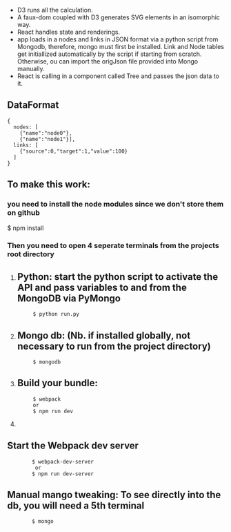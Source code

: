 
- D3 runs all the calculation.
- A faux-dom coupled with D3 generates SVG elements in an isomorphic way.
- React handles state and renderings.
- app loads in a nodes and links in JSON format via a python script from Mongodb, therefore, mongo must first be installed. Link and Node tables get initiallized automatically by the script if starting from scratch. Otherwise, ou can import the origJson file provided into Mongo manually.
- React is calling in a component called Tree and passes the json data to it.



## DataFormat

```
{ 
  nodes: [
    {"name":"node0"},
    {"name":"node1"}], 
  links: [
    {"source":0,"target":1,"value":100}
  ]
}
```
## To make this work:

### you need to install the node modules since we don't store them on github
$ npm install

### Then you need to open 4 seperate terminals from the projects root directory
1. ## Python: start the python script to activate the API and pass variables to and from the MongoDB via PyMongo

			$ python run.py

2. ## Mongo db: (Nb. if installed globally, not necessary to run from the project directory)

			$ mongodb 

3. ## Build your bundle:

			$ webpack
			or
			$ npm run dev

4. 
## Start the Webpack dev server

			$ webpack-dev-server
			 or
			$ npm run dev-server


## Manual mango tweaking: To see directly into the db, you will need a 5th terminal
			$ mongo


